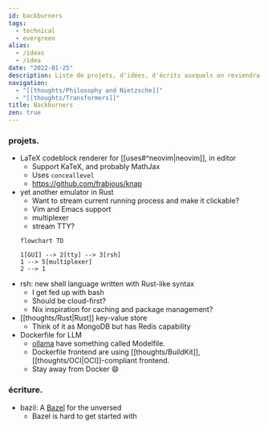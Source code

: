 ```yaml
---
id: backburners
tags:
  - technical
  - evergreen
alias:
  - /ideas
  - /idea
date: "2022-01-25"
description: Liste de projets, d'idées, d'écrits auxquels on reviendra.
navigation:
  - "[[thoughts/Philosophy and Nietzsche]]"
  - "[[thoughts/Transformers]]"
title: Backburners
zen: true
---
```


### projets.
- LaTeX codeblock renderer for [[uses#^neovim|neovim]], in editor
  - Support KaTeX, and probably MathJax
  - Uses `conceallevel`
  - https://github.com/frabjous/knap
- yet another emulator in Rust
  - Want to stream current running process and make it clickable?
  - Vim and Emacs support
  - multiplexer
  - stream TTY?
  ```mermaid
  flowchart TD

  1[GUI] --> 2[tty] --> 3[rsh]
  1 --> 5[multiplexer]
  2 --> 1
  ```
- rsh: new shell language written with Rust-like syntax
  - I get fed up with bash
  - Should be cloud-first?
  - Nix inspiration for caching and package management?
- [[thoughts/Rust|Rust]] key-value store
  - Think of it as MongoDB but has Redis capability
- Dockerfile for LLM
  - [ollama](https://github.com/ollama/ollama) have something called Modelfile.
  - Dockerfile frontend are using [[thoughts/BuildKit]],  [[thoughts/OCI|OCI]]-compliant frontend.
  - Stay away from Docker 😄

### écriture.
- bazil: A [Bazel](https://bazel.build/) for the unversed
  - Bazel is hard to get started with
